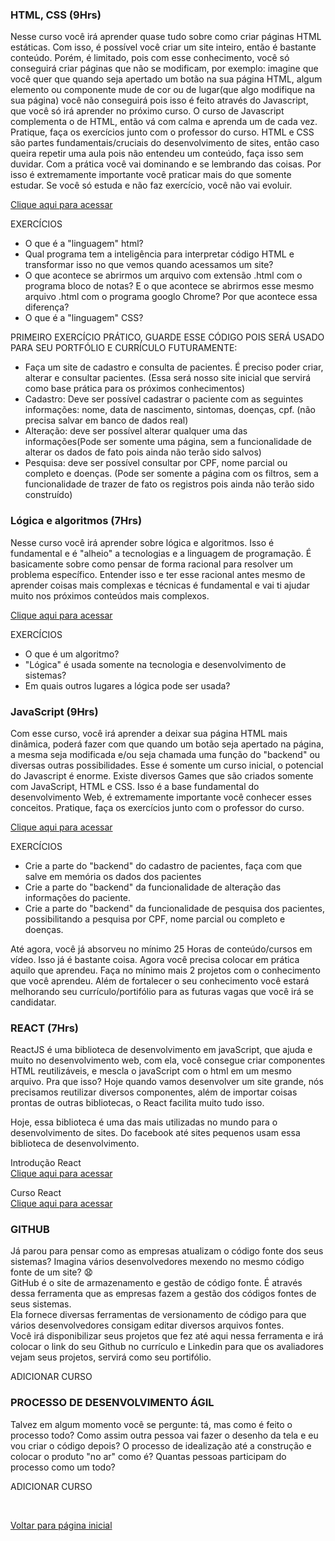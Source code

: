 ### HTML, CSS (9Hrs)
Nesse curso você irá aprender quase tudo sobre como criar páginas HTML estáticas. Com isso, é possível você criar um site inteiro, 
então é bastante conteúdo. Porém, é limitado, pois com esse conhecimento, você só conseguirá criar páginas que não se modificam, por exemplo: 
imagine que você quer que quando seja apertado um botão na sua página HTML, algum elemento ou componente mude de cor ou de lugar(que algo modifique 
na sua página) você não conseguirá pois isso é feito através do Javascript, que você só irá aprender no próximo curso. O curso de Javascript complementa 
o de HTML, então vá com calma e aprenda um de cada vez. Pratique, faça os exercícios junto com o professor do curso.  HTML e CSS são partes 
fundamentais/cruciais do desenvolvimento de sites, então caso queira repetir uma aula pois não entendeu um conteúdo, faça isso sem duvidar. 
Com a prática você vai dominando e se lembrando das coisas. Por isso é extremamente importante você praticar mais do que somente estudar.
Se você só estuda e não faz exercício, você não vai evoluir. <br />

[Clique aqui para acessar](https://www.youtube.com/watch?v=Ejkb_YpuHWs&list=PLHz_AreHm4dkZ9-atkcmcBaMZdmLHft8n&ab_channel=CursoemV%C3%ADdeo)

EXERCÍCIOS
 - O que é a "linguagem" html? 
 - Qual programa tem a inteligência para interpretar código HTML e transformar isso no que vemos quando acessamos um site? 
 - O que acontece se abrirmos um arquivo com extensão .html com o programa bloco de notas? E o que acontece se abrirmos esse mesmo arquivo .html com o programa googlo Chrome? Por que acontece essa diferença? 
 - O que é a "linguagem" CSS? 

PRIMEIRO EXERCÍCIO PRÁTICO, GUARDE ESSE CÓDIGO POIS SERÁ USADO PARA SEU PORTFÓLIO E CURRÍCULO FUTURAMENTE: 
 - Faça um site de cadastro e consulta de pacientes. É preciso poder criar, alterar e consultar pacientes. (Essa será nosso site inicial que servirá como base prática para os próximos conhecimentos) 
 - Cadastro: Deve ser possível cadastrar o paciente com as seguintes informações: nome, data de nascimento, sintomas, doenças, cpf. (não precisa salvar em banco de dados real) 
 - Alteração: deve ser possível alterar qualquer uma das informações(Pode ser somente uma página, sem a funcionalidade de alterar os dados de fato pois ainda não terão sido salvos) 
 - Pesquisa: deve ser possível consultar por CPF, nome parcial ou completo e doenças. (Pode ser somente a página com os filtros, sem a funcionalidade de trazer de fato os registros pois ainda não terão sido construído) 


### Lógica e algoritmos (7Hrs)
Nesse curso você irá aprender sobre lógica e algoritmos. Isso é fundamental e é "alheio" a tecnologias e a linguagem de programação.
É basicamente sobre como pensar de forma racional para resolver um problema específico. Entender isso e ter esse racional antes mesmo de aprender 
coisas mais complexas e técnicas é fundamental e vai ti ajudar muito nos próximos conteúdos mais complexos. <br />

[Clique aqui para acessar](https://www.youtube.com/watch?v=8mei6uVttho&list=PLHz_AreHm4dmSj0MHol_aoNYCSGFqvfXV&ab_channel=CursoemV%C3%ADdeo)

EXERCÍCIOS
 - O que é um algoritmo? 
 - "Lógica" é usada somente na tecnologia e desenvolvimento de sistemas?  
 - Em quais outros lugares a lógica pode ser usada? 


### JavaScript (9Hrs)
Com esse curso, você irá aprender a deixar sua página HTML mais dinâmica, poderá fazer com que quando um botão seja apertado na página, a mesma seja 
modificada e/ou seja chamada uma função do "backend" ou diversas outras possibilidades. Esse é somente um curso inicial, o potencial do Javascript é
enorme. Existe diversos Games que são criados somente com JavaScript, HTML e CSS. Isso é a base fundamental do desenvolvimento Web, é extremamente 
importante você conhecer esses conceitos. Pratique, faça os exercícios junto com o professor do curso. <br />

[Clique aqui para acessar](https://www.youtube.com/watch?v=BXqUH86F-kA&list=PLntvgXM11X6pi7mW0O4ZmfUI1xDSIbmTm&index=1)

EXERCÍCIOS
 - Crie a parte do "backend" do cadastro de pacientes, faça com que salve em memória os dados dos pacientes  
 - Crie a parte do "backend" da funcionalidade de alteração das informações do paciente. 
 - Crie a parte do "backend" da funcionalidade de pesquisa dos pacientes, possibilitando a pesquisa por CPF, nome parcial ou completo e doenças.  

Até agora, você já absorveu no mínimo 25 Horas de conteúdo/cursos em vídeo. Isso já é bastante coisa. Agora você precisa colocar em prática aquilo 
que aprendeu. Faça no mínimo mais 2 projetos com o conhecimento que você aprendeu. Além de fortalecer o seu conhecimento você estará melhorando seu 
currículo/portifólio para as futuras vagas que você irá se candidatar. 


### REACT (7Hrs)
ReactJS é uma biblioteca de desenvolvimento em javaScript, que ajuda e muito no desenvolvimento web, com ela, você consegue criar componentes HTML
reutilizáveis, e mescla o javaScript com o html em um mesmo arquivo. Pra que isso? Hoje quando vamos desenvolver um site grande, nós precisamos reutilizar 
diversos componentes, além de importar coisas prontas de outras bibliotecas, o React facilita muito tudo isso. <br />

Hoje, essa biblioteca é uma das mais utilizadas no mundo para o desenvolvimento de sites. Do facebook até sites pequenos usam essa biblioteca de 
desenvolvimento. <br />

Introdução React <br />
[Clique aqui para acessar](https://www.youtube.com/watch?v=aJR7f45dBNs&ab_channel=FilipeDeschamps)

Curso React <br />
[Clique aqui para acessar](https://www.youtube.com/watch?v=FXqX7oof0I4&list=PLnDvRpP8BneyVA0SZ2okm-QBojomniQVO&ab_channel=MatheusBattisti-HoradeCodar)


### GITHUB

Já parou para pensar como as empresas atualizam o código fonte dos seus sistemas? Imagina vários desenvolvedores mexendo no mesmo código fonte de um site? 😧 <br />
GitHub é o site de armazenamento e gestão de código fonte. É através dessa ferramenta que as empresas fazem a gestão dos códigos fontes de seus sistemas. <br /> 
Ela fornece diversas ferramentas de versionamento de código para que vários desenvolvedores consigam editar diversos arquivos fontes. <br />
Você irá disponibilizar seus projetos que fez até aqui nessa ferramenta e irá colocar o link do seu Github no currículo e Linkedin para que os avaliadores vejam seus projetos, servirá como seu portifólio. <br />

ADICIONAR CURSO


### PROCESSO DE DESENVOLVIMENTO ÁGIL
Talvez em algum momento você se pergunte: tá, mas como é feito o processo todo? Como assim outra pessoa vai fazer o desenho da tela e eu vou criar o 
código depois? O processo de idealização até a construção e colocar o produto "no ar" como é? Quantas pessoas participam do processo como um todo? <BR />

ADICIONAR CURSO

<br />

[Voltar para página inicial](https://github.com/vitorfariaz/guia-web-developer)
